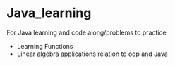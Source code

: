 # Java_learning

For Java learning and code along/problems to practice
- Learning Functions
- Linear algebra applications relation to oop  and Java
